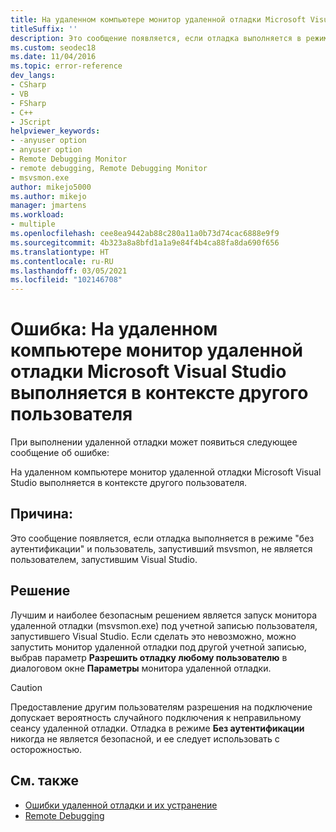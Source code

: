 ```yaml
---
title: На удаленном компьютере монитор удаленной отладки Microsoft Visual Studio выполняется в контексте другого пользователя
titleSuffix: ''
description: Это сообщение появляется, если отладка выполняется в режиме "без аутентификации" и пользователь, запустивший msvsmon, не является пользователем, запустившим Visual Studio.
ms.custom: seodec18
ms.date: 11/04/2016
ms.topic: error-reference
dev_langs:
- CSharp
- VB
- FSharp
- C++
- JScript
helpviewer_keywords:
- -anyuser option
- anyuser option
- Remote Debugging Monitor
- remote debugging, Remote Debugging Monitor
- msvsmon.exe
author: mikejo5000
ms.author: mikejo
manager: jmartens
ms.workload:
- multiple
ms.openlocfilehash: cee8ea9442ab88c280a11a0b73d74cac6888e9f9
ms.sourcegitcommit: 4b323a8a8bfd1a1a9e84f4b4ca88fa8da690f656
ms.translationtype: HT
ms.contentlocale: ru-RU
ms.lasthandoff: 03/05/2021
ms.locfileid: "102146708"
---
```

# <a name="error-the-microsoft-visual-studio-remote-debugging-monitor-on-the-remote-computer-is-running-as-a-different-user"></a>Ошибка: На удаленном компьютере монитор удаленной отладки Microsoft Visual Studio выполняется в контексте другого пользователя
При выполнении удаленной отладки может появиться следующее сообщение об ошибке:

 На удаленном компьютере монитор удаленной отладки Microsoft Visual Studio выполняется в контексте другого пользователя.

## <a name="cause"></a>Причина:
 Это сообщение появляется, если отладка выполняется в режиме "без аутентификации" и пользователь, запустивший msvsmon, не является пользователем, запустившим Visual Studio.

## <a name="solution"></a>Решение
 Лучшим и наиболее безопасным решением является запуск монитора удаленной отладки (msvsmon.exe) под учетной записью пользователя, запустившего Visual Studio. Если сделать это невозможно, можно запустить монитор удаленной отладки под другой учетной записью, выбрав параметр **Разрешить отладку любому пользователю** в диалоговом окне **Параметры** монитора удаленной отладки.

> [!CAUTION]
> Предоставление другим пользователям разрешения на подключение допускает вероятность случайного подключения к неправильному сеансу удаленной отладки. Отладка в режиме **Без аутентификации** никогда не является безопасной, и ее следует использовать с осторожностью.

## <a name="see-also"></a>См. также
- [Ошибки удаленной отладки и их устранение](../debugger/remote-debugging-errors-and-troubleshooting.md)
- [Remote Debugging](../debugger/remote-debugging.md)
